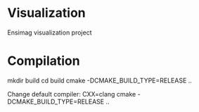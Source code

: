 Visualization
=============

Ensimag visualization project

Compilation
===========
mkdir build
cd build
cmake -DCMAKE_BUILD_TYPE=RELEASE ..

Change default compiler:
    CXX=clang cmake -DCMAKE_BUILD_TYPE=RELEASE ..
